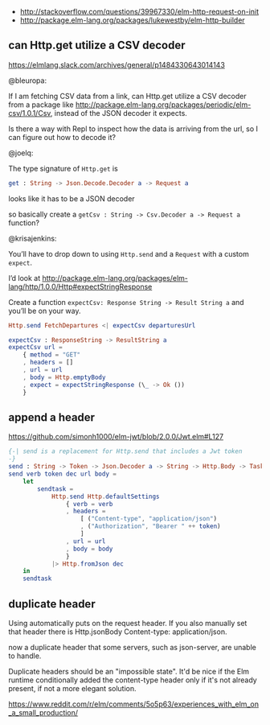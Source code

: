 - http://stackoverflow.com/questions/39967330/elm-http-request-on-init
- http://package.elm-lang.org/packages/lukewestby/elm-http-builder

## can Http.get utilize a CSV decoder

https://elmlang.slack.com/archives/general/p1484330643014143

@bleuropa:

If I am fetching CSV data from a link, can Http.get utilize a CSV decoder from a package like http://package.elm-lang.org/packages/periodic/elm-csv/1.0.1/Csv, instead of the JSON decoder it expects.

Is there a way with Repl to inspect how the data is arriving from the url, so I can figure out how to decode it?

@joelq:

The type signature of `Http.get` is

```elm
get : String -> Json.Decode.Decoder a -> Request a
```
 
looks like it has to be a JSON decoder

so basically create a `getCsv : String -> Csv.Decoder a -> Request a` function?

@krisajenkins:

You’ll have to drop down to using `Http.send` and a `Request` with a custom `expect`.

I’d look at http://package.elm-lang.org/packages/elm-lang/http/1.0.0/Http#expectStringResponse

Create a function `expectCsv: Response String -> Result String a` and you’ll be on your way.

```elm
Http.send FetchDepartures <| expectCsv departuresUrl

expectCsv : ResponseString -> ResultString a
expectCsv url =
    { method = "GET"
    , headers = []
    , url = url
    , body = Http.emptyBody
    , expect = expectStringResponse (\_ -> Ok ())
    }
```

## append a header

https://github.com/simonh1000/elm-jwt/blob/2.0.0/Jwt.elm#L127

```elm
{-| send is a replacement for Http.send that includes a Jwt token
-}
send : String -> Token -> Json.Decoder a -> String -> Http.Body -> Task Http.Error a
send verb token dec url body =
    let
        sendtask =
            Http.send Http.defaultSettings
                { verb = verb
                , headers =
                    [ ("Content-type", "application/json")
                    , ("Authorization", "Bearer " ++ token)
                    ]
                , url = url
                , body = body
                }
            |> Http.fromJson dec
    in
    sendtask
```


## duplicate header

Using automatically puts on the request header. If you also manually set that header there is Http.jsonBody Content-type: application/json.

now a duplicate header that some servers, such as json-server, are unable to handle.

Duplicate headers should be an "impossible state". It'd be nice if the Elm runtime conditionally added the content-type header only if it's not already present, if not a more elegant solution.

https://www.reddit.com/r/elm/comments/5o5p63/experiences_with_elm_on_a_small_production/
